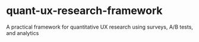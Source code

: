# quant-ux-research-framework
A practical framework for quantitative UX research using surveys, A/B tests, and analytics
